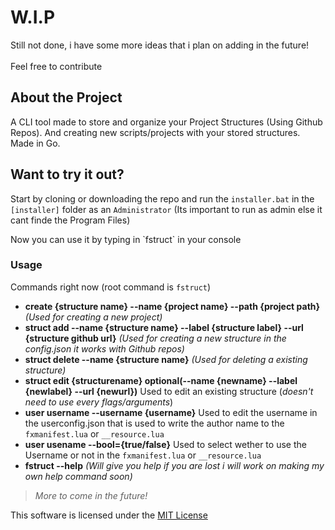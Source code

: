 # W.I.P
<p>Still not done, i have some more ideas that i plan on adding in the future! <br></br> Feel free to contribute</p>

## About the Project
A CLI tool made to store and organize your Project Structures (Using Github Repos). And creating new scripts/projects with your stored structures. Made in Go.

## Want to try it out?
Start by cloning or downloading the repo and run the `installer.bat` in the `[installer]` folder as an `Administrator` (Its important to run as admin else it cant finde the Program Files)
<p>Now you can use it by typing in `fstruct` in your console</p>

### Usage
Commands right now (root command is `fstruct`)
- **create {structure name} --name {project name} --path {project path}** *(Used for creating a new project)*
- **struct add --name {structure name} --label {structure label} --url {structure github url}** *(Used for creating a new structure in the config.json it works with Github repos)*
- **struct delete --name {structure name}** *(Used for deleting a existing structure)*
- **struct edit {structurename} optional(--name {newname} --label {newlabel} --url {newurl})** Used to edit an existing structure (*doesn't need to use every flags/arguments*)
- **user username --username {username}** Used to edit the username in the userconfig.json that is used to write the author name to the `fxmanifest.lua` or `__resource.lua`
- **user usename --bool={true/false}** Used to select wether to use the Username or not in the `fxmanifest.lua` or `__resource.lua`
- **fstruct --help** *(Will give you help if you are lost i will work on making my own help command soon)*
> *More to come in the future!*

This software is licensed under the [MIT License](https://github.com/ledepede1/forgestruct-cli?tab=MIT-1-ov-file#)
